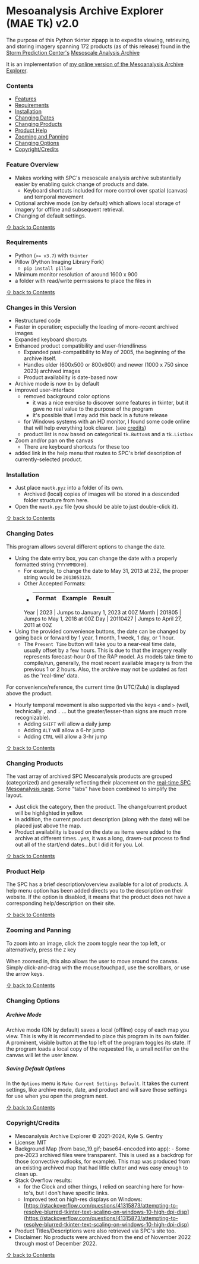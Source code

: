 # Mesoanalysis Archive Explorer (MAE Tk) v2.0

The purpose of this Python tkinter zipapp is to expedite viewing, retrieving, and storing imagery spanning 172 products (as of this release) found in the [Storm Prediction Center's](https://spc.noaa.gov) [Mesoscale Analysis Archive](https://www.spc.noaa.gov/exper/ma_archive/)

It is an implementation of [my online version of the Mesoanalysis Archive Explorer](https://ksgwxfan.github.io/mae/index.html).

### Contents
* [Features](#feature-overview)
* [Requirements](#requirements)
* [Installation](#installation)
* [Changing Dates](#changing-dates)
* [Changing Products](#changing-products)
* [Product Help](#product-help)
* [Zooming and Panning](#zooming-and-panning)
* [Changing Options](#changing-options)
* [Copyright/Credits](#copyright-credits)

### Feature Overview

- Makes working with SPC's mesoscale analysis archive substantially easier by enabling quick change of products and date.
  - Keyboard shortcuts included for more control over spatial (canvas) and temporal movement
- Optional archive mode (on by default) which allows local storage of imagery for offline and subsequent retrieval.
- Changing of default settings.

[&#8679; back to Contents](#contents)

### Requirements

- Python (`>= v3.7`) with `tkinter`
- Pillow (Python Imaging Library Fork)
  - `pip install pillow`
- Minimum monitor resolution of around 1600 x 900
- a folder with read/write permissions to place the files in

[&#8679; back to Contents](#contents)

### Changes in this Version
- Restructured code
- Faster in operation; especially the loading of more-recent archived images
- Expanded keyboard shorcuts
- Enhanced product compatibility and user-friendliness
  - Expanded past-compatibility to May of 2005, the beginning of the archive itself.
  - Handles older (600x500 or 800x600) and newer (1000 x 750 since 2023) archived images
  - Product availability is date-based now
- Archive mode is now `On` by default
- improved user-interface
  - removed background color options
    - it was a nice exercise to discover some features in tkinter, but it gave no real value to the purpose of the program
	- it's possible that I may add this back in a future release
  - for Windows systems with an HD monitor, I found some code online that will help everything look clearer. (see [credits](#copyright-credits))
  - product list is now based on categorical `tk.Button`s and a `tk.Listbox`
- Zoom and/or pan on the canvas
  - There are keyboard shortcuts for these too
- added link in the help menu that routes to SPC's brief description of currently-selected product.


### Installation

- Just place `maetk.pyz` into a folder of its own.
  - Archived (local) copies of images will be stored in a descended folder structure from here.
- Open the `maetk.pyz` file (you should be able to just double-click it).

[&#8679; back to Contents](#contents)

### Changing Dates

This program allows several different options to change the date.
- Using the date entry box, you can change the date with a properly formatted string (`YYYYMMDDHH`).
  - For example, to change the date to May 31, 2013 at 23Z, the proper string would be `2013053123`.
  - Other Accepted Formats:
    -   Format   |   Example    | Result
	    :---:    |    :---:     |  :---:
	  Year       |     2023     |  Jumps to January 1, 2023 at 00Z
	  Month      |    201805    |  Jumps to May 1, 2018 at 00Z
	  Day        |   20110427   |  Jumps to April 27, 2011 at 00Z
- Using the provided convenience buttons, the date can be changed by going back or forward by 1 year, 1 month, 1 week, 1 day, or 1 hour.
  - The `Present Time` button will take you to a near-real time date, usually offset by a few hours. This is due to that the imagery really represents forecast-hour 0 of the RAP model. As models take time to compile/run, generally, the most recent available imagery is from the previous 1 or 2 hours. Also, the archive may not be updated as fast as the 'real-time' data.

For convenience/reference, the current time (in UTC/Zulu) is displayed above the product.

- Hourly temporal movement is also supported via the keys `<` and `>` (well, technically `,` and `.` ... but the greater/lesser-than signs are much more recognizable).
  - Adding `SHIFT` will allow a daily jump
  - Adding `ALT` will allow a 6-hr jump
  - Adding `CTRL` will allow a 3-hr jump

[&#8679; back to Contents](#contents)

### Changing Products

The vast array of archived SPC Mesoanalysis products are grouped (categorized) and generally reflecting their placement on the [real-time SPC Mesoanalysis page](https://www.spc.noaa.gov/exper/mesoanalysis/new/viewsector.php?sector=19). Some "tabs" have been combined to simplify the layout.

- Just click the category, then the product. The change/current product will be highlighted in yellow.
- In addition, the current product description (along with the date) will be placed just above the map.
- Product availability is based on the date as items were added to the archive at different times...yes, it was a long, drawn-out process to find out all of the start/end dates...but I did it for you. Lol.

[&#8679; back to Contents](#contents)

### Product Help

The SPC has a brief description/overview available for a lot of products. A help menu option has been added directs you to the description on their website. If the option is disabled, it means that the product does not have a corresponding help/description on their site.

[&#8679; back to Contents](#contents)

### Zooming and Panning

To zoom into an image, click the zoom toggle near the top left, or alternatively, press the `Z` key

When zoomed in, this also allows the user to move around the canvas. Simply click-and-drag with the mouse/touchpad, use the scrollbars, or use the arrow keys.

[&#8679; back to Contents](#contents)

### Changing Options

##### Archive Mode

Archive mode (ON by default) saves a local (offline) copy of each map you view. This is why it is recommended to place this program in its own folder. A prominent, visible button at the top left of the program toggles its state. If the program loads a local copy of the requested file, a small notifier on the canvas will let the user know.

##### Saving Default Options

In the `Options` menu is `Make Current Settings Default`. It takes the current settings, like archive mode, date, and product and will save those settings for use when you open the program next.

[&#8679; back to Contents](#contents)

### Copyright/Credits

- Mesoanalysis Archive Explorer &copy; 2021-2024, Kyle S. Gentry
- License: MIT
- Background Map (from base_19.gif; base64-encoded into app): [](https://www.spc.noaa.gov) - Some pre-2023 archived files were transparent. This is used as a backdrop for those (convective outlooks, for example). This map was produced from an existing archived map that had little clutter and was easy enough to clean up.
- Stack Overflow results:
  - for the Clock and other things, I relied on searching here for how-to's, but I don't have specific links.
  - Improved text on high-res displays on Windows: [https://stackoverflow.com/questions/41315873/attempting-to-resolve-blurred-tkinter-text-scaling-on-windows-10-high-dpi-disp](https://stackoverflow.com/questions/41315873/attempting-to-resolve-blurred-tkinter-text-scaling-on-windows-10-high-dpi-disp)
- Product Titles/Descriptions were also retrieved via SPC's site too.
- Disclaimer: No products were archived from the end of November 2022 through most of December 2022.

[&#8679; back to Contents](#contents)


